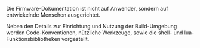 Die Firmware-Dokumentation ist nicht auf Anwender, sondern auf entwickelnde Menschen ausgerichtet.

Neben den Details zur Einrichtung und Nutzung der Build-Umgebung werden Code-Konventionen, nützliche Werkzeuge, sowie die shell- und lua-Funktionsbibliotheken vorgestellt.

